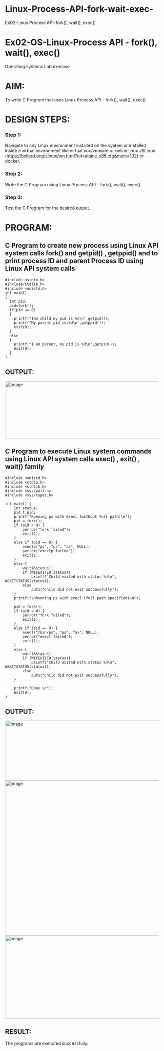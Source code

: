 # Linux-Process-API-fork-wait-exec-
Ex02-Linux Process API-fork(), wait(), exec()
# Ex02-OS-Linux-Process API - fork(), wait(), exec()
Operating systems Lab exercise


# AIM:
To write C Program that uses Linux Process API - fork(), wait(), exec()

# DESIGN STEPS:

### Step 1:

Navigate to any Linux environment installed on the system or installed inside a virtual environment like virtual box/vmware or online linux JSLinux (https://bellard.org/jslinux/vm.html?url=alpine-x86.cfg&mem=192) or docker.

### Step 2:

Write the C Program using Linux Process API - fork(), wait(), exec()

### Step 3:

Test the C Program for the desired output. 

# PROGRAM:

## C Program to create new process using Linux API system calls fork() and getpid() , getppid() and to print process ID and parent Process ID using Linux API system calls
```
#include <stdio.h>
#include<stdlib.h>
#include <unistd.h>
int main()
{
  int pid;
  pid=fork();
  if(pid == 0)
  {
    printf("Iam child my pid is %d\n",getpid());
    printf("My parent pid is:%d\n",getppid());
    exit(0);
  }
  else
  {
    printf("I am parent, my pid is %d\n",getpid());
    exit(0);
  }
}
```
## OUTPUT:

<img width="637" height="187" alt="image" src="https://github.com/user-attachments/assets/e987a619-eca3-414f-87ef-24c0ce8e2690" />





## C Program to execute Linux system commands using Linux API system calls exec() , exit() , wait() family
```
#include <unistd.h>
#include <stdio.h>
#include <stdlib.h>
#include <sys/wait.h>
#include <sys/types.h>

int main() {
    int status;
    pid_t pid;
    printf("Running ps with execl (without full path)\n");
    pid = fork();
    if (pid < 0) {
        perror("fork failed");
        exit(1);
    } 
    else if (pid == 0) {
        execlp("ps", "ps", "ax", NULL);
        perror("execlp failed");
        exit(1);
    } 
    else {
        wait(&status);
        if (WIFEXITED(status))
            printf("Child exited with status %d\n", WEXITSTATUS(status));
        else
            puts("Child did not exit successfully");
    }
    printf("\nRunning ps with execl (full path specified)\n");

    pid = fork();
    if (pid < 0) {
        perror("fork failed");
        exit(1);
    } 
    else if (pid == 0) {
        execl("/bin/ps", "ps", "ax", NULL);
        perror("execl failed");
        exit(1);
    } 
    else {
        wait(&status);
        if (WIFEXITED(status))
            printf("Child exited with status %d\n", WEXITSTATUS(status));
        else
            puts("Child did not exit successfully");
    }

    printf("Done.\n");
    exit(0);
}
```

## OUTPUT:

<img width="618" height="195" alt="image" src="https://github.com/user-attachments/assets/73bdd9d2-ec34-4c81-81d7-70482a21a87d" />


<img width="677" height="506" alt="image" src="https://github.com/user-attachments/assets/7823deca-37fa-434e-bf24-7e331469a132" />


<img width="617" height="272" alt="image" src="https://github.com/user-attachments/assets/0d2cbe79-c02c-44fe-9eab-471a21225a7d" />





## RESULT:
The programs are executed successfully.
